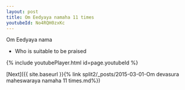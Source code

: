 ```yaml
---
layout: post
title: Om Eedyaya namaha 11 times
youtubeId: No4RQH0zxKc
---
```

 
 
Om Eedyaya nama 
 
 -  Who is suitable to be praised 
 
  
 
  
 
 
 
 
 
 


{% include youtubePlayer.html id=page.youtubeId %}
 
[Next]({{ site.baseurl }}{% link  split2/_posts/2015-03-01-Om devasura maheswaraya namaha 11 times.md%})
 

